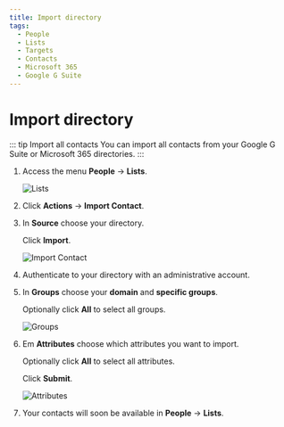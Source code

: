 ```yaml
---
title: Import directory
tags:
  - People
  - Lists
  - Targets
  - Contacts
  - Microsoft 365
  - Google G Suite
---
```

# Import directory

::: tip Import all contacts
You can import all contacts from your Google G Suite or Microsoft 365 directories.
:::

1. Access the menu **People** -> **Lists**.

   ![Lists](https://cdn.phishx.io/phishx-docs/images/phishx_lists_people_01.webp)

2. Click **Actions** -> **Import Contact**.

3. In **Source** choose your directory.

   Click **Import**.

   ![Import Contact](https://cdn.phishx.io/phishx-docs/images/phishx_lists_people_import_01.webp)

4. Authenticate to your directory with an administrative account.

5. In **Groups** choose your **domain** and **specific groups**.

   Optionally click **All** to select all groups.

   ![Groups](https://cdn.phishx.io/phishx-docs/images/phishx_lists_people_import_02.webp)

6. Em **Attributes** choose which attributes you want to import.

   Optionally click **All** to select all attributes.

   Click **Submit**.

   ![Attributes](https://cdn.phishx.io/phishx-docs/images/phishx_lists_people_import_03.webp)

7. Your contacts will soon be available in  **People** -> **Lists**.

